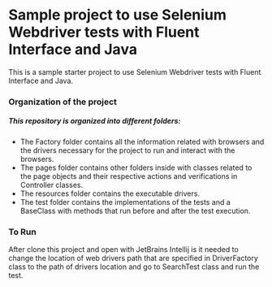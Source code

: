 # Sample project to use Selenium Webdriver tests with Fluent Interface and Java

This is a sample starter project to use Selenium Webdriver tests with Fluent Interface and Java.

### Organization of the project

##### This repository is organized into different folders:
* The Factory folder contains all the information related with browsers and the drivers necessary for the project to run and interact with the browsers.
* The pages folder contains other folders inside with classes related to the page objects and their respective actions and verifications in Controller classes.
* The resources folder contains the executable drivers.
* The test folder contains the implementations of the tests and a BaseClass with methods that run before and after the test execution.

### To Run
After clone this project and open with JetBrains Intellij is it needed to change the location of web drivers path that are specified in DriverFactory class to the path of drivers location and go to SearchTest class and run the test.
